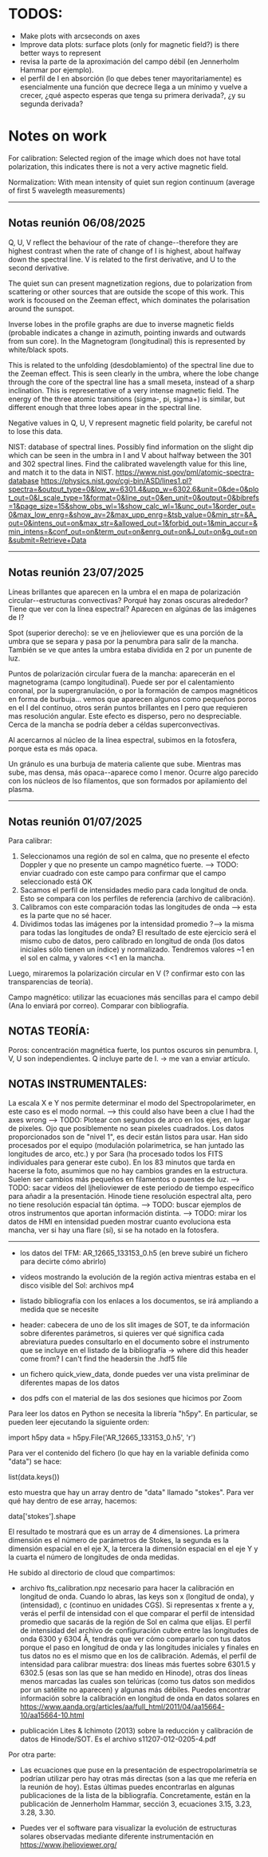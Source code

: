 # TODOS:

- Make plots with arcseconds on axes
- Improve data plots: surface plots (only for magnetic field?) is there better ways to represent
- revisa la parte de la aproximación del campo débil (en Jennerholm Hammar por ejemplo).
- el perfil de I en absorción (lo que debes tener mayoritariamente) es esencialmente una función que decrece llega a un mínimo y vuelve a crecer, ¿qué aspecto esperas que tenga su primera derivada?, ¿y su segunda derivada?


# Notes on work

For calibration: 
Selected region of the image which does not have total polarization, this indicates there is not a very active magnetic field.

Normalization:
With mean intensity of quiet sun region continuum (average of first 5 wavelegth measurements)


----------------------------
## Notas reunión 06/08/2025
Q, U, V reflect the behaviour of the rate of change--therefore they are highest contrast when the rate of change of I is highest, about halfway down the spectral line.
V is related to the first derivative, and U to the second derivative.

The quiet sun can present magnetization regions, due to polarization from scattering or other sources that are outside the scope of this work. This work is focoused on the Zeeman effect, which dominates the polarisation around the sunspot.

Inverse lobes in the profile graphs are due to inverse magnetic fields (probable indicates a change in azimuth, pointing inwards and outwards from sun core). In the Magnetogram (longitudinal) this is represented by white/black spots.

This is related to the unfolding (desdoblamiento) of the spectral line due to the Zeeman effect. This is seen clearly in the umbra, where the lobe change through the core of the spectral line has a small meseta, instead of a sharp inclination. This is representative of a very intense magnetic field. The energy of the three atomic transitions (sigma-, pi, sigma+) is similar, but different enough that three lobes apear in the spectral line.

Negative values in Q, U, V represent magnetic field polarity, be careful not to lose this data.

NIST: database of spectral lines. Possibly find information on the slight dip which can be seen in the umbra in I and V about halfway between the 301 and 302 spectral lines. Find the calibrated wavelength value for this line, and match it to the data in NIST.
https://www.nist.gov/pml/atomic-spectra-database
https://physics.nist.gov/cgi-bin/ASD/lines1.pl?spectra=&output_type=0&low_w=6301.4&upp_w=6302.6&unit=0&de=0&plot_out=0&I_scale_type=1&format=0&line_out=0&en_unit=0&output=0&bibrefs=1&page_size=15&show_obs_wl=1&show_calc_wl=1&unc_out=1&order_out=0&max_low_enrg=&show_av=2&max_upp_enrg=&tsb_value=0&min_str=&A_out=0&intens_out=on&max_str=&allowed_out=1&forbid_out=1&min_accur=&min_intens=&conf_out=on&term_out=on&enrg_out=on&J_out=on&g_out=on&submit=Retrieve+Data



----------------------------
## Notas reunión 23/07/2025
Líneas brillantes que aparecen en la umbra el en mapa de polarización circular--estructuras convectivas? Porqué hay zonas oscuras alrededor? Tiene que ver con la línea espectral? Aparecen en algúnas de las imágenes de I?

Spot (superior derecho): se ve en jhelioviewer que es una porción de la umbra que se separa y pasa por la penumbra para salir de la mancha. También se ve que antes la umbra estaba dividida en 2 por un punente de luz.

Puntos de polarización circular fuera de la mancha: aparecerán en el magnetograma (campo longitudinal). Puede ser por el calentamiento coronal, por la supergranulación, o por la formación de campos magnéticos en forma de burbuja... vemos que aparecen algunos como pequeños poros en el I del contínuo, otros serán puntos brillantes en I pero que requieren mas resolución angular. Este efecto es disperso, pero no despreciable.
Cerca de la mancha se podría deber a céldas superconvectivas.

Al acercarnos al núcleo de la línea espectral, subimos en la fotosfera, porque esta es más opaca.

Un gránulo es una burbuja de materia caliente que sube. Mientras mas sube, mas densa, más opaca--aparece como I menor. Ocurre algo parecido con los núcleos de lso filamentos, que son formados por apilamiento del plasma.



----------------------------
## Notas reunión 01/07/2025

Para calibrar:
1. Seleccionamos una región de sol en calma, que no presente el efecto Doppler y que no presente un campo magnético fuerte.
   --> TODO: enviar cuadrado con este campo para confirmar que el campo seleccionado está OK
2. Sacamos el perfil de intensidades medio para cada longitud de onda. Esto se compara con los perfiles de referencia (archivo de calibración).
3. Calibramos con este comparación todas las longitudes de onda --> esta es la parte que no sé hacer.
4. Dividimos todas las imágenes por la intensidad promedio
   ?--> la misma para todas las longitudes de onda?
El resultado de este ejercicio será el mismo cubo de datos, pero calibrado en longitud de onda (los datos iniciales sólo tienen un índice) y normalizado. Tendremos valores ~1 en el sol en calma, y valores <<1 en la mancha.

Luego, miraremos la polarización circular en V (? confirmar esto con las transparencias de teoría).

Campo magnético: utilizar las ecuaciones más sencillas para el campo debil (Ana lo enviará por correo). Comparar con bibliografía.

## NOTAS TEORÍA:
Poros: concentración magnética fuerte, los puntos oscuros sin penumbra.
I, V, U son independientes. Q incluye parte de I. -> me van a enviar artículo.


## NOTAS INSTRUMENTALES:
La escala X e Y nos permite determinar el modo del Spectropolarimeter, en este caso es el modo normal.  --> this could also have been a clue I had the axes wrong
--> TODO: Plotear con segundos de arco en los ejes, en lugar de pixeles. Ojo que posiblemente no sean pixeles cuadrados.
Los datos proporcionados son de "nivel 1", es decir están listos para usar. Han sido procesados por el equipo (modulación polarimetrica, se han juntado las longitudes de arco, etc.) y por Sara (ha procesado todos los FITS individuales para generar este cubo).
En los 83 minutos que tarda en hacerse la foto, asumimos que no hay cambios grandes en la estructura. Suelen ser cambios más pequeños en filamentos o puentes de luz.
--> TODO: sacar videos del ljhelioviewer de este periodo de tiempo específico para añadir a la presentación.
Hinode tiene resolución espectral alta, pero no tiene resolución espacial tán óptima.
--> TODO: buscar ejemplos de otros instrumentos que aportan información distinta.
--> TODO: mirar los datos de HMI en intensidad pueden mostrar cuanto evoluciona esta mancha, ver si hay una flare (sí), si se ha notado en la fotosfera.



-------------------------------------------

- los datos del TFM: AR_12665_133153_0.h5 (en breve subiré un fichero para decirte cómo abrirlo)

- vídeos mostrando la evolución de la región activa mientras estaba en el disco visible del Sol: archivos mp4

- listado bibliografía con los enlaces a los documentos, se irá ampliando a medida que se necesite

- header: cabecera de uno de los slit images de SOT, te da información sobre diferentes parámetros, si quieres ver qué significa cada abreviatura puedes consultarlo en el documento sobre el instrumento que se incluye en el listado de la bibliografía
-> where did this header come from? I can't find the headersin the .hdf5 file

- un fichero quick_view_data, donde puedes ver una vista preliminar de diferentes mapas de los datos

- dos pdfs con el material de las dos sesiones que hicimos por Zoom




Para leer los datos en Python se necesita la librería "h5py". En particular, se pueden leer ejecutando la siguiente orden:

import h5py
data = h5py.File('AR_12665_133153_0.h5', 'r')

Para ver el contenido del fichero (lo que hay en la variable definida como "data") se hace:

list(data.keys())

esto muestra que hay un array dentro de "data" llamado "stokes". Para ver qué hay dentro de ese array, hacemos:

data['stokes'].shape 

El resultado te mostrará que es un array de 4 dimensiones. La primera dimensión es el número de parámetros de Stokes, la segunda es la dimensión espacial en el eje X, la tercera la dimensión espacial en el eje Y y la cuarta el número de longitudes de onda medidas.



He subido al directorio de cloud que compartimos:

- archivo fts_calibration.npz necesario para hacer la calibración en longitud de onda. Cuando lo abras, las keys son x (longitud de onda), y (intensidad), c (continuo en unidades CGS). Si representas x frente a y, verás el perfil de intensidad con el que comparar el perfil de intensidad promedio que sacarás de la región de Sol en calma que elijas. El perfil de intensidad del archivo de configuración cubre entre las longitudes de onda 6300 y 6304 Å, tendrás que ver cómo compararlo con tus datos porque el paso en longitud de onda y las longitudes iniciales y finales en tus datos no es el mismo que en los de calibración. Además, el perfil de intensidad para calibrar muestra: dos líneas más fuertes sobre 6301.5 y 6302.5 (esas son las que se han medido en Hinode), otras dos líneas menos marcadas las cuales son telúricas (como tus datos son medidos por un satélite no aparecen) y algunas más débiles. Puedes encontrar información sobre la calibración en longitud de onda en datos solares en https://www.aanda.org/articles/aa/full_html/2011/04/aa15664-10/aa15664-10.html

- publicación Lites & Ichimoto (2013) sobre la reducción y calibración de datos de Hinode/SOT. Es el archivo s11207-012-0205-4.pdf

Por otra parte:

- Las ecuaciones que puse en la presentación de espectropolarimetría se podrían utilizar pero hay otras más directas (son a las que me refería en la reunión de hoy). Estas últimas puedes encontrarlas en algunas publicaciones de la lista de la bibliografía. Concretamente, están en la publicación de Jennerholm Hammar, sección 3, ecuaciones 3.15, 3.23, 3.28, 3.30.

- Puedes ver el software para visualizar la evolución de estructuras solares observadas mediante diferente instrumentación en https://www.jhelioviewer.org/
